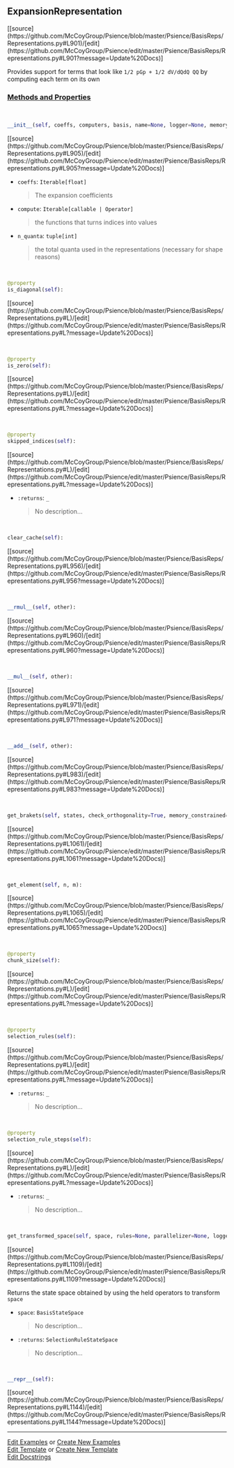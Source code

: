 ## <a id="Psience.BasisReps.Representations.ExpansionRepresentation">ExpansionRepresentation</a> 
<div class="docs-source-link" markdown="1">
[[source](https://github.com/McCoyGroup/Psience/blob/master/Psience/BasisReps/Representations.py#L901)/[edit](https://github.com/McCoyGroup/Psience/edit/master/Psience/BasisReps/Representations.py#L901?message=Update%20Docs)]
</div>

Provides support for terms that look like `1/2 pGp + 1/2 dV/dQdQ QQ` by computing each term on its own

<div class="collapsible-section">
 <div class="collapsible-section collapsible-section-header" markdown="1">
 
### <a class="collapse-link" data-toggle="collapse" href="#methods">Methods and Properties</a> <a class="float-right" data-toggle="collapse" href="#methods"><i class="fa fa-chevron-down"></i></a>

 </div>
 <div class="collapsible-section collapsible-section-body collapse" id="methods" markdown="1">

<a id="Psience.BasisReps.Representations.ExpansionRepresentation.__init__" class="docs-object-method">&nbsp;</a> 
```python
__init__(self, coeffs, computers, basis, name=None, logger=None, memory_constrained=False): 
```
<div class="docs-source-link" markdown="1">
[[source](https://github.com/McCoyGroup/Psience/blob/master/Psience/BasisReps/Representations.py#L905)/[edit](https://github.com/McCoyGroup/Psience/edit/master/Psience/BasisReps/Representations.py#L905?message=Update%20Docs)]
</div>


- `coeffs`: `Iterable[float]`
    >The expansion coefficients
- `compute`: `Iterable[callable | Operator]`
    >the functions that turns indices into values
- `n_quanta`: `tuple[int]`
    >the total quanta used in the representations (necessary for shape reasons)

<a id="Psience.BasisReps.Representations.ExpansionRepresentation.is_diagonal" class="docs-object-method">&nbsp;</a> 
```python
@property
is_diagonal(self): 
```
<div class="docs-source-link" markdown="1">
[[source](https://github.com/McCoyGroup/Psience/blob/master/Psience/BasisReps/Representations.py#L)/[edit](https://github.com/McCoyGroup/Psience/edit/master/Psience/BasisReps/Representations.py#L?message=Update%20Docs)]
</div>

<a id="Psience.BasisReps.Representations.ExpansionRepresentation.is_zero" class="docs-object-method">&nbsp;</a> 
```python
@property
is_zero(self): 
```
<div class="docs-source-link" markdown="1">
[[source](https://github.com/McCoyGroup/Psience/blob/master/Psience/BasisReps/Representations.py#L)/[edit](https://github.com/McCoyGroup/Psience/edit/master/Psience/BasisReps/Representations.py#L?message=Update%20Docs)]
</div>

<a id="Psience.BasisReps.Representations.ExpansionRepresentation.skipped_indices" class="docs-object-method">&nbsp;</a> 
```python
@property
skipped_indices(self): 
```
<div class="docs-source-link" markdown="1">
[[source](https://github.com/McCoyGroup/Psience/blob/master/Psience/BasisReps/Representations.py#L)/[edit](https://github.com/McCoyGroup/Psience/edit/master/Psience/BasisReps/Representations.py#L?message=Update%20Docs)]
</div>


- `:returns`: `_`
    >No description...

<a id="Psience.BasisReps.Representations.ExpansionRepresentation.clear_cache" class="docs-object-method">&nbsp;</a> 
```python
clear_cache(self): 
```
<div class="docs-source-link" markdown="1">
[[source](https://github.com/McCoyGroup/Psience/blob/master/Psience/BasisReps/Representations.py#L956)/[edit](https://github.com/McCoyGroup/Psience/edit/master/Psience/BasisReps/Representations.py#L956?message=Update%20Docs)]
</div>

<a id="Psience.BasisReps.Representations.ExpansionRepresentation.__rmul__" class="docs-object-method">&nbsp;</a> 
```python
__rmul__(self, other): 
```
<div class="docs-source-link" markdown="1">
[[source](https://github.com/McCoyGroup/Psience/blob/master/Psience/BasisReps/Representations.py#L960)/[edit](https://github.com/McCoyGroup/Psience/edit/master/Psience/BasisReps/Representations.py#L960?message=Update%20Docs)]
</div>

<a id="Psience.BasisReps.Representations.ExpansionRepresentation.__mul__" class="docs-object-method">&nbsp;</a> 
```python
__mul__(self, other): 
```
<div class="docs-source-link" markdown="1">
[[source](https://github.com/McCoyGroup/Psience/blob/master/Psience/BasisReps/Representations.py#L971)/[edit](https://github.com/McCoyGroup/Psience/edit/master/Psience/BasisReps/Representations.py#L971?message=Update%20Docs)]
</div>

<a id="Psience.BasisReps.Representations.ExpansionRepresentation.__add__" class="docs-object-method">&nbsp;</a> 
```python
__add__(self, other): 
```
<div class="docs-source-link" markdown="1">
[[source](https://github.com/McCoyGroup/Psience/blob/master/Psience/BasisReps/Representations.py#L983)/[edit](https://github.com/McCoyGroup/Psience/edit/master/Psience/BasisReps/Representations.py#L983?message=Update%20Docs)]
</div>

<a id="Psience.BasisReps.Representations.ExpansionRepresentation.get_brakets" class="docs-object-method">&nbsp;</a> 
```python
get_brakets(self, states, check_orthogonality=True, memory_constrained=False): 
```
<div class="docs-source-link" markdown="1">
[[source](https://github.com/McCoyGroup/Psience/blob/master/Psience/BasisReps/Representations.py#L1061)/[edit](https://github.com/McCoyGroup/Psience/edit/master/Psience/BasisReps/Representations.py#L1061?message=Update%20Docs)]
</div>

<a id="Psience.BasisReps.Representations.ExpansionRepresentation.get_element" class="docs-object-method">&nbsp;</a> 
```python
get_element(self, n, m): 
```
<div class="docs-source-link" markdown="1">
[[source](https://github.com/McCoyGroup/Psience/blob/master/Psience/BasisReps/Representations.py#L1065)/[edit](https://github.com/McCoyGroup/Psience/edit/master/Psience/BasisReps/Representations.py#L1065?message=Update%20Docs)]
</div>

<a id="Psience.BasisReps.Representations.ExpansionRepresentation.chunk_size" class="docs-object-method">&nbsp;</a> 
```python
@property
chunk_size(self): 
```
<div class="docs-source-link" markdown="1">
[[source](https://github.com/McCoyGroup/Psience/blob/master/Psience/BasisReps/Representations.py#L)/[edit](https://github.com/McCoyGroup/Psience/edit/master/Psience/BasisReps/Representations.py#L?message=Update%20Docs)]
</div>

<a id="Psience.BasisReps.Representations.ExpansionRepresentation.selection_rules" class="docs-object-method">&nbsp;</a> 
```python
@property
selection_rules(self): 
```
<div class="docs-source-link" markdown="1">
[[source](https://github.com/McCoyGroup/Psience/blob/master/Psience/BasisReps/Representations.py#L)/[edit](https://github.com/McCoyGroup/Psience/edit/master/Psience/BasisReps/Representations.py#L?message=Update%20Docs)]
</div>


- `:returns`: `_`
    >No description...

<a id="Psience.BasisReps.Representations.ExpansionRepresentation.selection_rule_steps" class="docs-object-method">&nbsp;</a> 
```python
@property
selection_rule_steps(self): 
```
<div class="docs-source-link" markdown="1">
[[source](https://github.com/McCoyGroup/Psience/blob/master/Psience/BasisReps/Representations.py#L)/[edit](https://github.com/McCoyGroup/Psience/edit/master/Psience/BasisReps/Representations.py#L?message=Update%20Docs)]
</div>


- `:returns`: `_`
    >No description...

<a id="Psience.BasisReps.Representations.ExpansionRepresentation.get_transformed_space" class="docs-object-method">&nbsp;</a> 
```python
get_transformed_space(self, space, rules=None, parallelizer=None, logger=None, **opts): 
```
<div class="docs-source-link" markdown="1">
[[source](https://github.com/McCoyGroup/Psience/blob/master/Psience/BasisReps/Representations.py#L1109)/[edit](https://github.com/McCoyGroup/Psience/edit/master/Psience/BasisReps/Representations.py#L1109?message=Update%20Docs)]
</div>

Returns the state space obtained by using the
        held operators to transform `space`
- `space`: `BasisStateSpace`
    >No description...
- `:returns`: `SelectionRuleStateSpace`
    >No description...

<a id="Psience.BasisReps.Representations.ExpansionRepresentation.__repr__" class="docs-object-method">&nbsp;</a> 
```python
__repr__(self): 
```
<div class="docs-source-link" markdown="1">
[[source](https://github.com/McCoyGroup/Psience/blob/master/Psience/BasisReps/Representations.py#L1144)/[edit](https://github.com/McCoyGroup/Psience/edit/master/Psience/BasisReps/Representations.py#L1144?message=Update%20Docs)]
</div>

 </div>
</div>




___

[Edit Examples](https://github.com/McCoyGroup/Psience/edit/gh-pages/ci/examples/Psience/BasisReps/Representations/ExpansionRepresentation.md) or 
[Create New Examples](https://github.com/McCoyGroup/Psience/new/gh-pages/?filename=ci/examples/Psience/BasisReps/Representations/ExpansionRepresentation.md) <br/>
[Edit Template](https://github.com/McCoyGroup/Psience/edit/gh-pages/ci/docs/Psience/BasisReps/Representations/ExpansionRepresentation.md) or 
[Create New Template](https://github.com/McCoyGroup/Psience/new/gh-pages/?filename=ci/docs/templates/Psience/BasisReps/Representations/ExpansionRepresentation.md) <br/>
[Edit Docstrings](https://github.com/McCoyGroup/Psience/edit/master/Psience/BasisReps/Representations.py#L901?message=Update%20Docs)